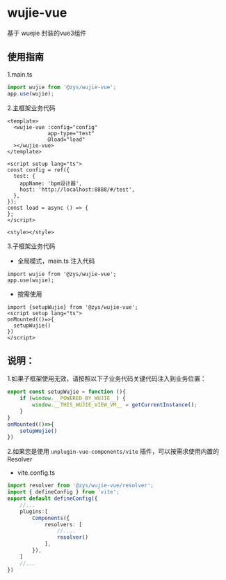 # wujie-vue
基于 wuejie 封装的vue3组件

## 使用指南

1.main.ts

```typescript
import wujie from '@zys/wujie-vue';
app.use(wujie);
```

2.主框架业务代码

```vue
<template>
  <wujie-vue :config="config"
             app-type="test"
             @load="load"
  ></wujie-vue>
</template>

<script setup lang="ts">
const config = ref({
  test: {
    appName: 'bpm设计器',
    host: 'http://localhost:8888/#/test',
  },
});
const load = async () => {
};
</script>

<style></style>
```

3.子框架业务代码

* 全局模式，main.ts 注入代码
```vue
import wujie from '@zys/wujie-vue';
app.use(wujie);
```

* 按需使用
```vue
import {setupWujie} from '@zys/wujie-vue';
<script setup lang="ts">
onMounted(()=>{
  setupWujie()
})
</script>
```


## 说明：

1.如果子框架使用无效，请按照以下子业务代码关键代码注入到业务位置：

```typescript
export const setupWujie = function (){
    if (window.__POWERED_BY_WUJIE__) {
        window.__THIS_WUJIE_VIEW_VM__ = getCurrentInstance();
    }
}
onMounted(()=>{
    setupWujie()
})
```

2.如果您是使用 `unplugin-vue-components/vite` 插件，可以按需求使用内置的 Resolver

* vite.config.ts
```typescript
import resolver from '@zys/wujie-vue/resolver';
import { defineConfig } from 'vite';
export default defineConfig({
    //...
    plugins:[
        Components({
            resolvers: [
                //....
                resolver()
            ],
        }),
    ]
    //...
})
```
